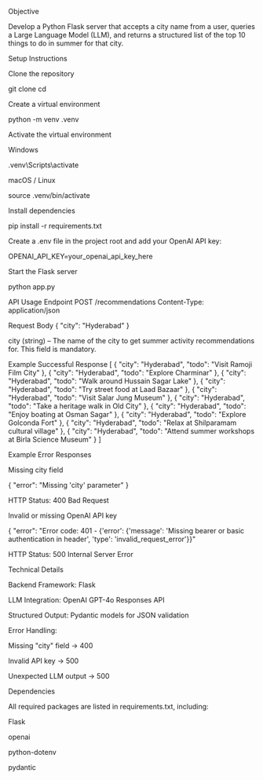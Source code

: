 Objective

Develop a Python Flask server that accepts a city name from a user, queries a Large Language Model (LLM), and returns a structured list of the top 10 things to do in summer for that city.

Setup Instructions

Clone the repository

git clone <repository-url>
cd <repository-folder>


Create a virtual environment

python -m venv .venv


Activate the virtual environment

Windows

.venv\Scripts\activate


macOS / Linux

source .venv/bin/activate


Install dependencies

pip install -r requirements.txt


Create a .env file in the project root and add your OpenAI API key:

OPENAI_API_KEY=your_openai_api_key_here


Start the Flask server

python app.py

API Usage
Endpoint
POST /recommendations
Content-Type: application/json

Request Body
{
  "city": "Hyderabad"
}


city (string) – The name of the city to get summer activity recommendations for. This field is mandatory.

Example Successful Response
[
  { "city": "Hyderabad", "todo": "Visit Ramoji Film City" },
  { "city": "Hyderabad", "todo": "Explore Charminar" },
  { "city": "Hyderabad", "todo": "Walk around Hussain Sagar Lake" },
  { "city": "Hyderabad", "todo": "Try street food at Laad Bazaar" },
  { "city": "Hyderabad", "todo": "Visit Salar Jung Museum" },
  { "city": "Hyderabad", "todo": "Take a heritage walk in Old City" },
  { "city": "Hyderabad", "todo": "Enjoy boating at Osman Sagar" },
  { "city": "Hyderabad", "todo": "Explore Golconda Fort" },
  { "city": "Hyderabad", "todo": "Relax at Shilparamam cultural village" },
  { "city": "Hyderabad", "todo": "Attend summer workshops at Birla Science Museum" }
]

Example Error Responses

Missing city field

{
  "error": "Missing 'city' parameter"
}


HTTP Status: 400 Bad Request

Invalid or missing OpenAI API key

{
  "error": "Error code: 401 - {'error': {'message': 'Missing bearer or basic authentication in header', 'type': 'invalid_request_error'}}"


HTTP Status: 500 Internal Server Error

Technical Details

Backend Framework: Flask

LLM Integration: OpenAI GPT-4o Responses API

Structured Output: Pydantic models for JSON validation

Error Handling:

Missing "city" field → 400

Invalid API key → 500

Unexpected LLM output → 500

Dependencies

All required packages are listed in requirements.txt, including:

Flask

openai

python-dotenv

pydantic
